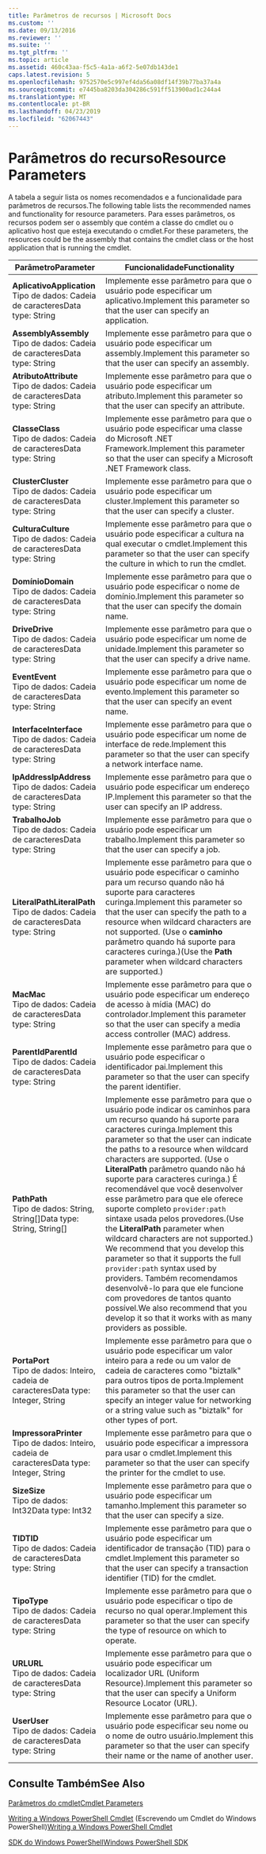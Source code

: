 ```yaml
---
title: Parâmetros de recursos | Microsoft Docs
ms.custom: ''
ms.date: 09/13/2016
ms.reviewer: ''
ms.suite: ''
ms.tgt_pltfrm: ''
ms.topic: article
ms.assetid: 460c43aa-f5c5-4a1a-a6f2-5e07db143de1
caps.latest.revision: 5
ms.openlocfilehash: 9752570e5c997ef4da56a08df14f39b77ba37a4a
ms.sourcegitcommit: e7445ba8203da304286c591ff513900ad1c244a4
ms.translationtype: MT
ms.contentlocale: pt-BR
ms.lasthandoff: 04/23/2019
ms.locfileid: "62067443"
---
```

# <a name="resource-parameters"></a><span data-ttu-id="89c3a-102">Parâmetros do recurso</span><span class="sxs-lookup"><span data-stu-id="89c3a-102">Resource Parameters</span></span>

<span data-ttu-id="89c3a-103">A tabela a seguir lista os nomes recomendados e a funcionalidade para parâmetros de recursos.</span><span class="sxs-lookup"><span data-stu-id="89c3a-103">The following table lists the recommended names and functionality for resource parameters.</span></span> <span data-ttu-id="89c3a-104">Para esses parâmetros, os recursos podem ser o assembly que contém a classe do cmdlet ou o aplicativo host que esteja executando o cmdlet.</span><span class="sxs-lookup"><span data-stu-id="89c3a-104">For these parameters, the resources could be the assembly that contains the cmdlet class or the host application that is running the cmdlet.</span></span>

|<span data-ttu-id="89c3a-105">Parâmetro</span><span class="sxs-lookup"><span data-stu-id="89c3a-105">Parameter</span></span>|<span data-ttu-id="89c3a-106">Funcionalidade</span><span class="sxs-lookup"><span data-stu-id="89c3a-106">Functionality</span></span>|
|---|---|
|<span data-ttu-id="89c3a-107">**Aplicativo**</span><span class="sxs-lookup"><span data-stu-id="89c3a-107">**Application**</span></span><br><span data-ttu-id="89c3a-108">Tipo de dados: Cadeia de caracteres</span><span class="sxs-lookup"><span data-stu-id="89c3a-108">Data type: String</span></span>|<span data-ttu-id="89c3a-109">Implemente esse parâmetro para que o usuário pode especificar um aplicativo.</span><span class="sxs-lookup"><span data-stu-id="89c3a-109">Implement this parameter so that the user can specify an application.</span></span>|
|<span data-ttu-id="89c3a-110">**Assembly**</span><span class="sxs-lookup"><span data-stu-id="89c3a-110">**Assembly**</span></span><br><span data-ttu-id="89c3a-111">Tipo de dados: Cadeia de caracteres</span><span class="sxs-lookup"><span data-stu-id="89c3a-111">Data type: String</span></span>|<span data-ttu-id="89c3a-112">Implemente esse parâmetro para que o usuário pode especificar um assembly.</span><span class="sxs-lookup"><span data-stu-id="89c3a-112">Implement this parameter so that the user can specify an assembly.</span></span>|
|<span data-ttu-id="89c3a-113">**Atributo**</span><span class="sxs-lookup"><span data-stu-id="89c3a-113">**Attribute**</span></span><br><span data-ttu-id="89c3a-114">Tipo de dados: Cadeia de caracteres</span><span class="sxs-lookup"><span data-stu-id="89c3a-114">Data type: String</span></span>|<span data-ttu-id="89c3a-115">Implemente esse parâmetro para que o usuário pode especificar um atributo.</span><span class="sxs-lookup"><span data-stu-id="89c3a-115">Implement this parameter so that the user can specify an attribute.</span></span>|
|<span data-ttu-id="89c3a-116">**Classe**</span><span class="sxs-lookup"><span data-stu-id="89c3a-116">**Class**</span></span><br><span data-ttu-id="89c3a-117">Tipo de dados: Cadeia de caracteres</span><span class="sxs-lookup"><span data-stu-id="89c3a-117">Data type: String</span></span>|<span data-ttu-id="89c3a-118">Implemente esse parâmetro para que o usuário pode especificar uma classe do Microsoft .NET Framework.</span><span class="sxs-lookup"><span data-stu-id="89c3a-118">Implement this parameter so that the user can specify a Microsoft .NET Framework class.</span></span>|
|<span data-ttu-id="89c3a-119">**Cluster**</span><span class="sxs-lookup"><span data-stu-id="89c3a-119">**Cluster**</span></span><br><span data-ttu-id="89c3a-120">Tipo de dados: Cadeia de caracteres</span><span class="sxs-lookup"><span data-stu-id="89c3a-120">Data type: String</span></span>|<span data-ttu-id="89c3a-121">Implemente esse parâmetro para que o usuário pode especificar um cluster.</span><span class="sxs-lookup"><span data-stu-id="89c3a-121">Implement this parameter so that the user can specify a cluster.</span></span>|
|<span data-ttu-id="89c3a-122">**Cultura**</span><span class="sxs-lookup"><span data-stu-id="89c3a-122">**Culture**</span></span><br><span data-ttu-id="89c3a-123">Tipo de dados: Cadeia de caracteres</span><span class="sxs-lookup"><span data-stu-id="89c3a-123">Data type: String</span></span>|<span data-ttu-id="89c3a-124">Implemente esse parâmetro para que o usuário pode especificar a cultura na qual executar o cmdlet.</span><span class="sxs-lookup"><span data-stu-id="89c3a-124">Implement this parameter so that the user can specify the culture in which to run the cmdlet.</span></span>|
|<span data-ttu-id="89c3a-125">**Domínio**</span><span class="sxs-lookup"><span data-stu-id="89c3a-125">**Domain**</span></span><br><span data-ttu-id="89c3a-126">Tipo de dados: Cadeia de caracteres</span><span class="sxs-lookup"><span data-stu-id="89c3a-126">Data type: String</span></span>|<span data-ttu-id="89c3a-127">Implemente esse parâmetro para que o usuário pode especificar o nome de domínio.</span><span class="sxs-lookup"><span data-stu-id="89c3a-127">Implement this parameter so that the user can specify the domain name.</span></span>|
|<span data-ttu-id="89c3a-128">**Drive**</span><span class="sxs-lookup"><span data-stu-id="89c3a-128">**Drive**</span></span><br><span data-ttu-id="89c3a-129">Tipo de dados: Cadeia de caracteres</span><span class="sxs-lookup"><span data-stu-id="89c3a-129">Data type: String</span></span>|<span data-ttu-id="89c3a-130">Implemente esse parâmetro para que o usuário pode especificar um nome de unidade.</span><span class="sxs-lookup"><span data-stu-id="89c3a-130">Implement this parameter so that the user can specify a drive name.</span></span>|
|<span data-ttu-id="89c3a-131">**Event**</span><span class="sxs-lookup"><span data-stu-id="89c3a-131">**Event**</span></span><br><span data-ttu-id="89c3a-132">Tipo de dados: Cadeia de caracteres</span><span class="sxs-lookup"><span data-stu-id="89c3a-132">Data type: String</span></span>|<span data-ttu-id="89c3a-133">Implemente esse parâmetro para que o usuário pode especificar um nome de evento.</span><span class="sxs-lookup"><span data-stu-id="89c3a-133">Implement this parameter so that the user can specify an event name.</span></span>|
|<span data-ttu-id="89c3a-134">**Interface**</span><span class="sxs-lookup"><span data-stu-id="89c3a-134">**Interface**</span></span><br><span data-ttu-id="89c3a-135">Tipo de dados: Cadeia de caracteres</span><span class="sxs-lookup"><span data-stu-id="89c3a-135">Data type: String</span></span>|<span data-ttu-id="89c3a-136">Implemente esse parâmetro para que o usuário pode especificar um nome de interface de rede.</span><span class="sxs-lookup"><span data-stu-id="89c3a-136">Implement this parameter so that the user can specify a network interface name.</span></span>|
|<span data-ttu-id="89c3a-137">**IpAddress**</span><span class="sxs-lookup"><span data-stu-id="89c3a-137">**IpAddress**</span></span><br><span data-ttu-id="89c3a-138">Tipo de dados: Cadeia de caracteres</span><span class="sxs-lookup"><span data-stu-id="89c3a-138">Data type: String</span></span>|<span data-ttu-id="89c3a-139">Implemente esse parâmetro para que o usuário pode especificar um endereço IP.</span><span class="sxs-lookup"><span data-stu-id="89c3a-139">Implement this parameter so that the user can specify an IP address.</span></span>|
|<span data-ttu-id="89c3a-140">**Trabalho**</span><span class="sxs-lookup"><span data-stu-id="89c3a-140">**Job**</span></span><br><span data-ttu-id="89c3a-141">Tipo de dados: Cadeia de caracteres</span><span class="sxs-lookup"><span data-stu-id="89c3a-141">Data type: String</span></span>|<span data-ttu-id="89c3a-142">Implemente esse parâmetro para que o usuário pode especificar um trabalho.</span><span class="sxs-lookup"><span data-stu-id="89c3a-142">Implement this parameter so that the user can specify a job.</span></span>|
|<span data-ttu-id="89c3a-143">**LiteralPath**</span><span class="sxs-lookup"><span data-stu-id="89c3a-143">**LiteralPath**</span></span><br><span data-ttu-id="89c3a-144">Tipo de dados: Cadeia de caracteres</span><span class="sxs-lookup"><span data-stu-id="89c3a-144">Data type: String</span></span>|<span data-ttu-id="89c3a-145">Implemente esse parâmetro para que o usuário pode especificar o caminho para um recurso quando não há suporte para caracteres curinga.</span><span class="sxs-lookup"><span data-stu-id="89c3a-145">Implement this parameter so that the user can specify the path to a resource when wildcard characters are not supported.</span></span> <span data-ttu-id="89c3a-146">(Use o **caminho** parâmetro quando há suporte para caracteres curinga.)</span><span class="sxs-lookup"><span data-stu-id="89c3a-146">(Use the **Path** parameter when wildcard characters are supported.)</span></span>|
|<span data-ttu-id="89c3a-147">**Mac**</span><span class="sxs-lookup"><span data-stu-id="89c3a-147">**Mac**</span></span><br><span data-ttu-id="89c3a-148">Tipo de dados: Cadeia de caracteres</span><span class="sxs-lookup"><span data-stu-id="89c3a-148">Data type: String</span></span>|<span data-ttu-id="89c3a-149">Implemente esse parâmetro para que o usuário pode especificar um endereço de acesso à mídia (MAC) do controlador.</span><span class="sxs-lookup"><span data-stu-id="89c3a-149">Implement this parameter so that the user can specify a media access controller (MAC) address.</span></span>|
|<span data-ttu-id="89c3a-150">**ParentId**</span><span class="sxs-lookup"><span data-stu-id="89c3a-150">**ParentId**</span></span><br><span data-ttu-id="89c3a-151">Tipo de dados: Cadeia de caracteres</span><span class="sxs-lookup"><span data-stu-id="89c3a-151">Data type: String</span></span>|<span data-ttu-id="89c3a-152">Implemente esse parâmetro para que o usuário pode especificar o identificador pai.</span><span class="sxs-lookup"><span data-stu-id="89c3a-152">Implement this parameter so that the user can specify the parent identifier.</span></span>|
|<span data-ttu-id="89c3a-153">**Path**</span><span class="sxs-lookup"><span data-stu-id="89c3a-153">**Path**</span></span><br><span data-ttu-id="89c3a-154">Tipo de dados: String, String[]</span><span class="sxs-lookup"><span data-stu-id="89c3a-154">Data type: String, String[]</span></span>|<span data-ttu-id="89c3a-155">Implemente esse parâmetro para que o usuário pode indicar os caminhos para um recurso quando há suporte para caracteres curinga.</span><span class="sxs-lookup"><span data-stu-id="89c3a-155">Implement this parameter so that the user can indicate the paths to a resource when wildcard characters are supported.</span></span> <span data-ttu-id="89c3a-156">(Use o **LiteralPath** parâmetro quando não há suporte para caracteres curinga.) É recomendável que você desenvolver esse parâmetro para que ele oferece suporte completo `provider:path` sintaxe usada pelos provedores.</span><span class="sxs-lookup"><span data-stu-id="89c3a-156">(Use the **LiteralPath** parameter when wildcard characters are not supported.) We recommend that you develop this parameter so that it supports the full `provider:path` syntax used by providers.</span></span> <span data-ttu-id="89c3a-157">Também recomendamos desenvolvê-lo para que ele funcione com provedores de tantos quanto possível.</span><span class="sxs-lookup"><span data-stu-id="89c3a-157">We also recommend that you develop it so that it works with as many providers as possible.</span></span>|
|<span data-ttu-id="89c3a-158">**Porta**</span><span class="sxs-lookup"><span data-stu-id="89c3a-158">**Port**</span></span><br><span data-ttu-id="89c3a-159">Tipo de dados: Inteiro, cadeia de caracteres</span><span class="sxs-lookup"><span data-stu-id="89c3a-159">Data type: Integer, String</span></span>|<span data-ttu-id="89c3a-160">Implemente esse parâmetro para que o usuário pode especificar um valor inteiro para a rede ou um valor de cadeia de caracteres como "biztalk" para outros tipos de porta.</span><span class="sxs-lookup"><span data-stu-id="89c3a-160">Implement this parameter so that the user can specify an integer value for networking or a string value such as "biztalk" for other types of port.</span></span>|
|<span data-ttu-id="89c3a-161">**Impressora**</span><span class="sxs-lookup"><span data-stu-id="89c3a-161">**Printer**</span></span><br><span data-ttu-id="89c3a-162">Tipo de dados: Inteiro, cadeia de caracteres</span><span class="sxs-lookup"><span data-stu-id="89c3a-162">Data type: Integer, String</span></span>|<span data-ttu-id="89c3a-163">Implemente esse parâmetro para que o usuário pode especificar a impressora para usar o cmdlet.</span><span class="sxs-lookup"><span data-stu-id="89c3a-163">Implement this parameter so that the user can specify the printer for the cmdlet to use.</span></span>|
|<span data-ttu-id="89c3a-164">**Size**</span><span class="sxs-lookup"><span data-stu-id="89c3a-164">**Size**</span></span><br><span data-ttu-id="89c3a-165">Tipo de dados: Int32</span><span class="sxs-lookup"><span data-stu-id="89c3a-165">Data type: Int32</span></span>|<span data-ttu-id="89c3a-166">Implemente esse parâmetro para que o usuário pode especificar um tamanho.</span><span class="sxs-lookup"><span data-stu-id="89c3a-166">Implement this parameter so that the user can specify a size.</span></span>|
|<span data-ttu-id="89c3a-167">**TID**</span><span class="sxs-lookup"><span data-stu-id="89c3a-167">**TID**</span></span><br><span data-ttu-id="89c3a-168">Tipo de dados: Cadeia de caracteres</span><span class="sxs-lookup"><span data-stu-id="89c3a-168">Data type: String</span></span>|<span data-ttu-id="89c3a-169">Implemente esse parâmetro para que o usuário pode especificar um identificador de transação (TID) para o cmdlet.</span><span class="sxs-lookup"><span data-stu-id="89c3a-169">Implement this parameter so that the user can specify a transaction identifier (TID) for the cmdlet.</span></span>|
|<span data-ttu-id="89c3a-170">**Tipo**</span><span class="sxs-lookup"><span data-stu-id="89c3a-170">**Type**</span></span><br><span data-ttu-id="89c3a-171">Tipo de dados: Cadeia de caracteres</span><span class="sxs-lookup"><span data-stu-id="89c3a-171">Data type: String</span></span>|<span data-ttu-id="89c3a-172">Implemente esse parâmetro para que o usuário pode especificar o tipo de recurso no qual operar.</span><span class="sxs-lookup"><span data-stu-id="89c3a-172">Implement this parameter so that the user can specify the type of resource on which to operate.</span></span>|
|<span data-ttu-id="89c3a-173">**URL**</span><span class="sxs-lookup"><span data-stu-id="89c3a-173">**URL**</span></span><br><span data-ttu-id="89c3a-174">Tipo de dados: Cadeia de caracteres</span><span class="sxs-lookup"><span data-stu-id="89c3a-174">Data type: String</span></span>|<span data-ttu-id="89c3a-175">Implemente esse parâmetro para que o usuário pode especificar um localizador URL (Uniform Resource).</span><span class="sxs-lookup"><span data-stu-id="89c3a-175">Implement this parameter so that the user can specify a Uniform Resource Locator (URL).</span></span>|
|<span data-ttu-id="89c3a-176">**User**</span><span class="sxs-lookup"><span data-stu-id="89c3a-176">**User**</span></span><br><span data-ttu-id="89c3a-177">Tipo de dados: Cadeia de caracteres</span><span class="sxs-lookup"><span data-stu-id="89c3a-177">Data type: String</span></span>|<span data-ttu-id="89c3a-178">Implemente esse parâmetro para que o usuário pode especificar seu nome ou o nome de outro usuário.</span><span class="sxs-lookup"><span data-stu-id="89c3a-178">Implement this parameter so that the user can specify their name or the name of another user.</span></span>|

## <a name="see-also"></a><span data-ttu-id="89c3a-179">Consulte Também</span><span class="sxs-lookup"><span data-stu-id="89c3a-179">See Also</span></span>

[<span data-ttu-id="89c3a-180">Parâmetros do cmdlet</span><span class="sxs-lookup"><span data-stu-id="89c3a-180">Cmdlet Parameters</span></span>](./cmdlet-parameters.md)

<span data-ttu-id="89c3a-181">[Writing a Windows PowerShell Cmdlet](./writing-a-windows-powershell-cmdlet.md) (Escrevendo um Cmdlet do Windows PowerShell)</span><span class="sxs-lookup"><span data-stu-id="89c3a-181">[Writing a Windows PowerShell Cmdlet](./writing-a-windows-powershell-cmdlet.md)</span></span>

[<span data-ttu-id="89c3a-182">SDK do Windows PowerShell</span><span class="sxs-lookup"><span data-stu-id="89c3a-182">Windows PowerShell SDK</span></span>](../windows-powershell-reference.md)
